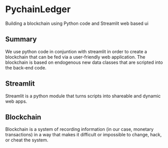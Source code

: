 # PychainLedger
Building a blockchain using Python code and Streamlit web based ui

## Summary
We use python code in conjuntion with streamlit in order to create a blockchain that can be fed via a user-friendly web application. The blockchain is based on endogenous new data classes that are scripted into the back-end code.

## Streamlit
Streamlit is a python module that turns scripts into shareable and dynamic web apps.

## Blockchain
Blockchain is a system of recording information (in our case, monetary transactions) in a way that makes it difficult or impossible to change, hack, or cheat the system.

